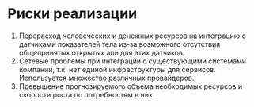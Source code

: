 # Риски реализации

1. Перерасход человеческих и денежных ресурсов на интеграцию с датчиками показателей тела из-за возможного отсутствия
   общепринятых открытых апи для этих датчиков.
2. Сетевые проблемы при интеграции с существующими системами компании, т.к. нет единой инфраструктуры для сервисов.
   Используется множество различных провайдеров.
3. Превышение прогнозируемого объема необходимых ресурсов и скорости роста по потребностям в них.